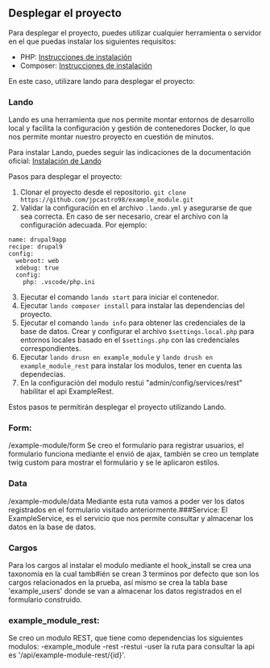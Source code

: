 ## Desplegar el proyecto

Para desplegar el proyecto, puedes utilizar cualquier herramienta o servidor en el que puedas instalar los siguientes requisitos:

- PHP: [Instrucciones de instalación](https://www.php.net/manual/en/install.php)
- Composer: [Instrucciones de instalación](https://getcomposer.org/doc/00-intro.md#installation-linux-unix-macos)

En este caso, utilizare lando para desplegar el proyecto:

### Lando

Lando es una herramienta que nos permite montar entornos de desarrollo local y facilita la configuración y gestión de contenedores Docker, lo que nos permite montar nuestro proyecto en cuestión de minutos.

Para instalar Lando, puedes seguir las indicaciones de la documentación oficial: [Instalación de Lando](https://docs.lando.dev/getting-started/installation.html)

Pasos para desplegar el proyecto:

1. Clonar el proyecto desde el repositorio.
`git clone https://github.com/jpcastro98/example_module.git`
3. Validar la configuración en el archivo `.lando.yml` y asegurarse de que sea correcta. En caso de ser necesario, crear el archivo con la configuración adecuada. Por ejemplo:
```
name: drupal9app
recipe: drupal9
config:
  webroot: web
  xdebug: true
  config:
    php: .vscode/php.ini

```


3. Ejecutar el comando `lando start` para iniciar el contenedor.
4. Ejecutar `lando composer install` para instalar las dependencias del proyecto.
5. Ejecutar el comando `lando info` para obtener las credenciales de la base de datos. Crear y configurar el archivo `$settings.local.php` para entornos locales basado en el `$settings.php` con las credenciales correspondientes.
6. Ejecutar `lando drusn en example_module` y `lando drush en example_module_rest` para instalar los modulos, tener en cuenta las dependecias.
8. En la configuración del modulo restui "admin/config/services/rest" habilitar el api ExampleRest.

Estos pasos te permitirán desplegar el proyecto utilizando Lando.


### Form:
/example-module/form
Se creo el formulario para registrar usuarios, el formulario funciona mediante el envió de ajax, también se creo un template twig custom para mostrar el formulario y se le aplicaron estilos.

### Data
/example-module/data
Mediante esta ruta vamos a poder ver los datos registrados en el formulario visitado anteriormente.###Service:
El ExampleService, es el servicio que nos permite consultar y almacenar los datos en la base de datos.
### Cargos
 Para los cargos al instalar el modulo mediante el hook_install se crea una taxonomía en la cual tamb#ién se crean 3 terminos por defecto que son los cargos relacionados en la prueba,
 así mismo se crea la tabla base 'example_users' donde se van a almacenar los datos registrados en el formulario construido.

### example_module_rest:
  Se creo un modulo REST, que tiene como dependencias los siguientes modulos:
    -example_module
    -rest
    -restui
    -user
la ruta para consultar la api es '/api/example-module-rest/{id}'.



